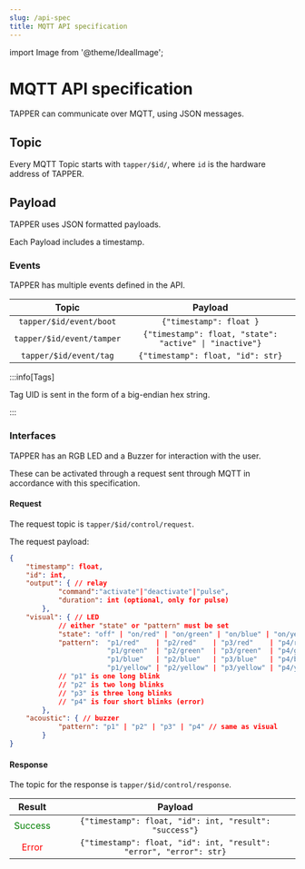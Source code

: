 ```yaml
---
slug: /api-spec
title: MQTT API specification
---
```


import Image from '@theme/IdealImage';

# MQTT API specification

TAPPER can communicate over MQTT, using JSON messages.

## Topic

Every MQTT Topic starts with `tapper/$id/`, where `id` is the hardware address of TAPPER.

## Payload

TAPPER uses JSON formatted payloads.

Each Payload includes a timestamp.

### Events

TAPPER has multiple events defined in the API.

|           Topic           |                         Payload                         |
| :-----------------------: | :-----------------------------------------------------: |
|  `tapper/$id/event/boot`  |                 `{"timestamp": float }`                 |
| `tapper/$id/event/tamper` | `{"timestamp": float, "state": "active" \| "inactive"}` |
|  `tapper/$id/event/tag`   |           `{"timestamp": float, "id": str}`            |

:::info[Tags]

Tag UID is sent in the form of a big-endian hex string.

:::

### Interfaces

TAPPER has an RGB LED and a Buzzer for interaction with the user.

These can be activated through a request sent through MQTT in accordance with this specification.

#### Request

The request topic is `tapper/$id/control/request`.

The request payload:

```json
{
    "timestamp": float,
    "id": int,
    "output": { // relay
            "command":"activate"|"deactivate"|"pulse",
            "duration": int (optional, only for pulse)
        },
    "visual": { // LED
            // either "state" or "pattern" must be set
            "state": "off" | "on/red" | "on/green" | "on/blue" | "on/yellow",
            "pattern":  "p1/red"    | "p2/red"    | "p3/red"    | "p4/red"   |
                        "p1/green"  | "p2/green"  | "p3/green"  | "p4/green" |
                        "p1/blue"   | "p2/blue"   | "p3/blue"   | "p4/blue"  |
                        "p1/yellow" | "p2/yellow" | "p3/yellow" | "p4/yellow"
            // "p1" is one long blink
            // "p2" is two long blinks
            // "p3" is three long blinks
            // "p4" is four short blinks (error)
        },
    "acoustic": { // buzzer
            "pattern": "p1" | "p2" | "p3" | "p4" // same as visual
        }
}
```

#### Response

The topic for the response is `tapper/$id/control/response`.

|               Result               |                              Payload                               |
| :--------------------------------: | :----------------------------------------------------------------: |
| <font color="green">Success</font> |       `{"timestamp": float, "id": int, "result": "success"}`       |
|   <font color="red">Error</font>   | `{"timestamp": float, "id": int, "result": "error", "error": str}` |
